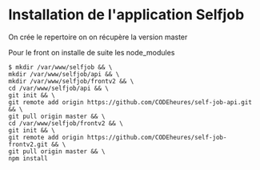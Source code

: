 # Installation de l'application Selfjob

On crée le repertoire on on récupère la version master

Pour le front on installe de suite les node_modules

```
$ mkdir /var/www/selfjob && \
mkdir /var/www/selfjob/api && \
mkdir /var/www/selfjob/frontv2 && \
cd /var/www/selfjob/api && \
git init && \
git remote add origin https://github.com/CODEheures/self-job-api.git && \
git pull origin master && \
cd /var/www/selfjob/frontv2 && \
git init && \
git remote add origin https://github.com/CODEheures/self-job-frontv2.git && \
git pull origin master && \
npm install
```

